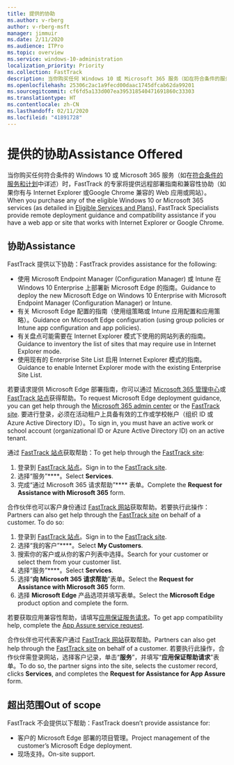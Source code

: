 ```yaml
---
title: 提供的协助
ms.author: v-rberg
author: v-rberg-msft
manager: jimmuir
ms.date: 2/11/2020
ms.audience: ITPro
ms.topic: overview
ms.service: windows-10-administration
localization_priority: Priority
ms.collection: FastTrack
description: 当你购买任何 Windows 10 或 Microsoft 365 服务（如在符合条件的服务和计划中详述）时，FastTrack 的专家将提供远程部署指南和兼容性协助（如果你有与 Internet Explorer 或Google Chrome 兼容的 Web 应用或网站）。
ms.openlocfilehash: 25306c2ac1a9fecd00daac1745dfcab62da99201
ms.sourcegitcommit: cf6fd5a133d007ea395318540471691860c33303
ms.translationtype: HT
ms.contentlocale: zh-CN
ms.lasthandoff: 02/11/2020
ms.locfileid: "41891728"
---
```

# <a name="assistance-offered"></a><span data-ttu-id="84768-103">提供的协助</span><span class="sxs-lookup"><span data-stu-id="84768-103">Assistance Offered</span></span>

<span data-ttu-id="84768-104">当你购买任何符合条件的 Windows 10 或 Microsoft 365 服务（如在[符合条件的服务和计划](M365-eligible-services-and-plans.md)中详述）时，FastTrack 的专家将提供远程部署指南和兼容性协助（如果你有与 Internet Explorer 或Google Chrome 兼容的 Web 应用或网站）。</span><span class="sxs-lookup"><span data-stu-id="84768-104">When you purchase any of the eligible Windows 10 or Microsoft 365 services (as detailed in [Eligible Services and Plans](M365-eligible-services-and-plans.md)), FastTrack Specialists provide remote deployment guidance and compatibility assistance if you have a web app or site that works with Internet Explorer or Google Chrome.</span></span> 

## <a name="assistance"></a><span data-ttu-id="84768-105">协助</span><span class="sxs-lookup"><span data-stu-id="84768-105">Assistance</span></span>

<span data-ttu-id="84768-106">FastTrack 提供以下协助：</span><span class="sxs-lookup"><span data-stu-id="84768-106">FastTrack provides assistance for the following:</span></span>
- <span data-ttu-id="84768-107">使用 Microsoft Endpoint Manager (Configuration Manager) 或 Intune 在 Windows 10 Enterprise 上部署新 Microsoft Edge 的指南。</span><span class="sxs-lookup"><span data-stu-id="84768-107">Guidance to deploy the new Microsoft Edge on Windows 10 Enterprise with Microsoft Endpoint Manager (Configuration Manager) or Intune.</span></span>
- <span data-ttu-id="84768-108">有关 Microsoft Edge 配置的指南（使用组策略或 Intune 应用配置和应用策略）。</span><span class="sxs-lookup"><span data-stu-id="84768-108">Guidance on Microsoft Edge configuration (using group policies or Intune app configuration and app policies).</span></span>
- <span data-ttu-id="84768-109">有关盘点可能需要在 Internet Explorer 模式下使用的网站列表的指南。</span><span class="sxs-lookup"><span data-stu-id="84768-109">Guidance to inventory the list of sites that may require use in Internet Explorer mode.</span></span>
- <span data-ttu-id="84768-110">使用现有的 Enterprise Site List 启用 Internet Explorer 模式的指南。</span><span class="sxs-lookup"><span data-stu-id="84768-110">Guidance to enable Internet Explorer mode with the existing Enterprise Site List.</span></span>

<span data-ttu-id="84768-111">若要请求提供 Microsoft Edge 部署指南，你可以通过 [Microsoft 365 管理中心](https://go.microsoft.com/fwlink/?linkid=2032704)或 [FastTrack 站点](https://go.microsoft.com/fwlink/?linkid=780698)获得帮助。</span><span class="sxs-lookup"><span data-stu-id="84768-111">To request Microsoft Edge deployment guidance, you can get help through the [Microsoft 365 admin center](https://go.microsoft.com/fwlink/?linkid=2032704) or the [FastTrack site](https://go.microsoft.com/fwlink/?linkid=780698).</span></span> <span data-ttu-id="84768-112">要进行登录，必须在活动租户上具备有效的工作或学校帐户（组织 ID 或 Azure Active Directory ID）。</span><span class="sxs-lookup"><span data-stu-id="84768-112">To sign in, you must have an active work or school account (organizational ID or Azure Active Directory ID) on an active tenant.</span></span> 

<span data-ttu-id="84768-113">通过 [FastTrack 站点](https://go.microsoft.com/fwlink/?linkid=780698)获取帮助：</span><span class="sxs-lookup"><span data-stu-id="84768-113">To get help through the [FastTrack site](https://go.microsoft.com/fwlink/?linkid=780698):</span></span> 
1.  <span data-ttu-id="84768-114">登录到 [FastTrack 站点](https://go.microsoft.com/fwlink/?linkid=780698)。</span><span class="sxs-lookup"><span data-stu-id="84768-114">Sign in to the [FastTrack site](https://go.microsoft.com/fwlink/?linkid=780698).</span></span> 
2.  <span data-ttu-id="84768-115">选择“服务”\*\*\*\*。</span><span class="sxs-lookup"><span data-stu-id="84768-115">Select **Services**.</span></span>
3.  <span data-ttu-id="84768-116">完成“通过 Microsoft 365 请求帮助”\*\*\*\* 表单。</span><span class="sxs-lookup"><span data-stu-id="84768-116">Complete the **Request for Assistance with Microsoft 365** form.</span></span>
  
<span data-ttu-id="84768-p102">合作伙伴也可以客户身份通过 [FastTrack 网站](https://go.microsoft.com/fwlink/?linkid=780698)获取帮助。若要执行此操作：</span><span class="sxs-lookup"><span data-stu-id="84768-p102">Partners can also get help through the [FastTrack site](https://go.microsoft.com/fwlink/?linkid=780698) on behalf of a customer. To do so:</span></span>
1.  <span data-ttu-id="84768-119">登录到 [FastTrack 站点](https://go.microsoft.com/fwlink/?linkid=780698)。</span><span class="sxs-lookup"><span data-stu-id="84768-119">Sign in to the [FastTrack site](https://go.microsoft.com/fwlink/?linkid=780698).</span></span> 
2.  <span data-ttu-id="84768-120">选择“我的客户”\*\*\*\*。</span><span class="sxs-lookup"><span data-stu-id="84768-120">Select **My Customers**.</span></span>
3.  <span data-ttu-id="84768-121">搜索你的客户或从你的客户列表中选择。</span><span class="sxs-lookup"><span data-stu-id="84768-121">Search for your customer or select them from your customer list.</span></span>
4.  <span data-ttu-id="84768-122">选择“服务”\*\*\*\*。</span><span class="sxs-lookup"><span data-stu-id="84768-122">Select **Services**.</span></span>
5.  <span data-ttu-id="84768-123">选择“**向 Microsoft 365 请求帮助**”表单。</span><span class="sxs-lookup"><span data-stu-id="84768-123">Select the **Request for Assistance with Microsoft 365** form.</span></span>
6.  <span data-ttu-id="84768-124">选择 **Microsoft Edge** 产品选项并填写表单。</span><span class="sxs-lookup"><span data-stu-id="84768-124">Select the **Microsoft Edge** product option and complete the form.</span></span>
 
<span data-ttu-id="84768-125">若要获取应用兼容性帮助，请填写[应用保证服务请求](https://go.microsoft.com/fwlink/?linkid=2022721)。</span><span class="sxs-lookup"><span data-stu-id="84768-125">To get app compatibility help, complete the [App Assure service request](https://go.microsoft.com/fwlink/?linkid=2022721).</span></span>

<span data-ttu-id="84768-126">合作伙伴也可代表客户通过 [FastTrack 网站](https://go.microsoft.com/fwlink/?linkid=780698)获取帮助。</span><span class="sxs-lookup"><span data-stu-id="84768-126">Partners can also get help through the [FastTrack site](https://go.microsoft.com/fwlink/?linkid=780698) on behalf of a customer.</span></span> <span data-ttu-id="84768-127">若要执行此操作，合作伙伴需登录网站，选择客户记录，单击“**服务**”，并填写“**应用保证帮助请求**”表单。</span><span class="sxs-lookup"><span data-stu-id="84768-127">To do so, the partner signs into the site, selects the customer record, clicks **Services**, and completes the **Request for Assistance for App Assure** form.</span></span>

## <a name="out-of-scope"></a><span data-ttu-id="84768-128">超出范围</span><span class="sxs-lookup"><span data-stu-id="84768-128">Out of scope</span></span>

<span data-ttu-id="84768-129">FastTrack 不会提供以下帮助：</span><span class="sxs-lookup"><span data-stu-id="84768-129">FastTrack doesn’t provide assistance for:</span></span>
- <span data-ttu-id="84768-130">客户的 Microsoft Edge 部署的项目管理。</span><span class="sxs-lookup"><span data-stu-id="84768-130">Project management of the customer’s Microsoft Edge deployment.</span></span>
- <span data-ttu-id="84768-131">现场支持。</span><span class="sxs-lookup"><span data-stu-id="84768-131">On-site support.</span></span>